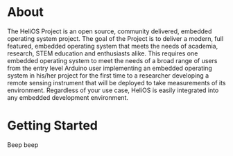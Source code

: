 # About
The HeliOS Project is an open source, community delivered, embedded operating system project. The goal of the Project is to deliver a modern, full featured, embedded operating system that meets the needs of academia, research, STEM education and enthusiasts alike. This requires one embedded operating system to meet the needs of a broad range of users from the entry level Arduino user implementing an embedded operating system in his/her project for the first time to a researcher developing a remote sensing instrument that will be deployed to take measurements of its environment. Regardless of your use case, HeliOS is easily integrated into any embedded development environment.
# Getting Started
Beep beep